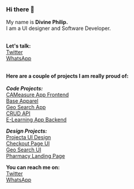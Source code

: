 ### Hi there 👋
My name is **Divine Philip.**<br>
I am a UI designer and Software Developer.<br><br>

**Let's talk:**<br>
[Twitter](https://twitter.com/dpkreativ)<br>
[WhatsApp](https://wa.me/2349021824073)<br><br>

**Here are a couple of projects I am really proud of:**<br><br>
**_Code Projects:_**<br>
[CAMeasure App Frontend](https://github.com/dpkreativ/CAMeasure-app)<br>
[Base Apparel](https://github.com/dpkreativ/base-apparel)<br>
[Geo Search App](https://github.com/dpkreativ/Geo-Search)<br>
[CRUD API](https://github.com/dpkreativ/crud-app-api)<br>
[E-Learning App Backend](https://github.com/dpkreativ/e-learning-app)

**_Design Projects:_**<br>
[Projecta UI Design](https://www.figma.com/file/IKX5ji9eGWaQ15P6HDFY4h/Projecta)<br>
[Checkout Page UI](https://www.figma.com/file/hdT4rcxhVRkJ53knKfyq1S/Day-2-(%23DailyUI)?node-id=0%3A1)<br>
[Geo Search UI](https://www.figma.com/file/gGw8vhqRUlBRNAnxsDzK0V/GeoSearch-UI-design?node-id=0%3A1)<br>
[Pharmacy Landing Page](https://www.figma.com/file/qA0EPsDXZzd8IVIcmrAANz/Design-Task-3?node-id=0%3A1)<br>


**You can reach me on:**<br>
[Twitter](https://twitter.com/dpkreativ)<br>
[WhatsApp](https://wa.me/2349021824073)
<!--
**dpkreativ/dpkreativ** is a ✨ _special_ ✨ repository because its `README.md` (this file) appears on your GitHub profile.

Here are some ideas to get you started:

- 🔭 I’m currently working on ...
- 🌱 I’m currently learning ...
- 👯 I’m looking to collaborate on ...
- 🤔 I’m looking for help with ...
- 💬 Ask me about ...
- 📫 How to reach me: ...
- 😄 Pronouns: ...
- ⚡ Fun fact: ...
-->
